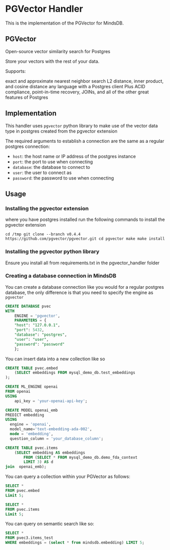 # PGVector Handler

This is the implementation of the PGVector for MindsDB.

## PGVector

Open-source vector similarity search for Postgres

Store your vectors with the rest of your data. 

Supports:

exact and approximate nearest neighbor search
L2 distance, inner product, and cosine distance
any language with a Postgres client
Plus ACID compliance, point-in-time recovery, JOINs, and all of the other great features of Postgres

## Implementation

This handler uses `pgvector` python library to make use of the vector data type in postgres created from the pgvector extension

The required arguments to establish a connection are the same as a regular postgres connection:

* `host`: the host name or IP address of the postgres instance
* `port`: the port to use when connecting
* `database`: the database to connect to
* `user`: the user to connect as
* `password`: the password to use when connecting

## Usage

### Installing the pgvector extension

where you have postgres installed run the following commands to install the pgvector extension

`cd /tmp
git clone --branch v0.4.4 https://github.com/pgvector/pgvector.git
cd pgvector
make
make install`

### Installing the pgvector python library
Ensure you install all from requirements.txt in the pgvector_handler folder

### Creating a database connection in MindsDB

You can create a database connection like you would for a regular postgres database, the only difference is that you need to specify the engine as `pgvector`

```sql
CREATE DATABASE pvec
WITH
    ENGINE = 'pgvector',
    PARAMETERS = {
    "host": "127.0.0.1",
    "port": 5432,
    "database": "postgres",
    "user": "user",
    "password": "password"
    };
```

You can insert data into a new collection like so

```sql
CREATE TABLE pvec.embed
    (SELECT embeddings FROM mysql_demo_db.test_embeddings
);

CREATE ML_ENGINE openai
FROM openai
USING
    api_key = 'your-openai-api-key';

CREATE MODEL openai_emb 
PREDICT embedding 
USING    
  engine = 'openai',
  model_name='text-embedding-ada-002',    
  mode = 'embedding',    
  question_column = 'your_database_column'; 

CREATE TABLE pvec.items
    (SELECT embedding AS embeddings
        FROM (SELECT * FROM mysql_demo_db.demo_fda_context
        LIMIT 3) AS d
join  openai_emb);
```

You can query a collection within your PGVector as follows:

```sql
SELECT *
FROM pvec.embed
Limit 5;

SELECT *
FROM pvec.items
Limit 5;
```


You can query on semantic search like so:

```sql
SELECT *
FROM pvec3.items_test
WHERE embeddings = (select * from mindsdb.embedding) LIMIT 5;
```
